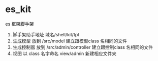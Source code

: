 # es_kit
es 框架脚手架

1. 脚手架助手地址 域名/shell/kit/tpl
2. 生成模型 放到 /src/model 建立跟模型class 名相同的文件
3. 生成控制器 放到 /src/admin/controller 建立跟控制class 名相同的文件
4. 视图 以 class 名字命名 view/admin 新建相应文件夹
